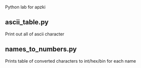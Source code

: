 Python lab for apzki

## ascii_table.py
Print out all of ascii character

## names_to_numbers.py
Prints table of converted characters to int/hex/bin for each name